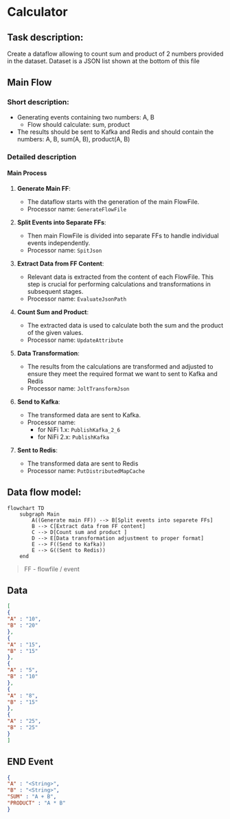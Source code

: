 # Calculator

## Task description:
Create a dataflow allowing to count sum and product of 2 numbers provided in the dataset. Dataset is a JSON list shown at the bottom of this file


## Main Flow

### Short description:

- Generating events containing two numbers: A, B
    - Flow should calculate: sum, product
- The results should be sent to Kafka and Redis and should contain the numbers: A, B, sum(A, B), product(A, B)

### Detailed description

#### Main Process

1. **Generate Main FF**:
   - The dataflow starts with the generation of the main FlowFile.
   - Processor name: ```GenerateFlowFile```

2. **Split Events into Separate FFs**:
   - Then  main FlowFile is divided into separate FFs to handle individual events independently.
   - Processor name: ```SpitJson```

3. **Extract Data from FF Content**:
   - Relevant data is extracted from the content of each FlowFile. This step is crucial for performing calculations and transformations in subsequent stages.
   - Processor name: ```EvaluateJsonPath```

4. **Count Sum and Product**:
   - The extracted data is used to calculate both the sum and the product of the given values.
   - Processor name: ```UpdateAttribute```

5. **Data Transformation**:
   - The results from the calculations are transformed and adjusted to ensure they meet the required format we want to sent to Kafka and Redis
   - Processor name: ```JoltTransformJson```

6. **Send to Kafka**:
   - The transformed data are sent to Kafka.
   - Processor name: 
      - for NiFi 1.x:  ```PublishKafka_2_6```
      - for NiFi 2.x:  ```PublishKafka```

7. **Sent to Redis**:
   -  The transformed data are sent to Redis
   - Processor name: ```PutDistributedMapCache```

## Data flow model:

```mermaid
flowchart TD
	subgraph Main
		A((Generate main FF)) --> B[Split events into separete FFs]
		B --> C[Extract data from FF content]
		C --> D[Count sum and product ]
		D --> E[Data transformation adjustment to proper format]
		E --> F((Send to Kafka))
		E --> G((Sent to Redis))
	end 
```
> FF - flowfile / event

## Data

```JSON
[
{
"A" : "10",
"B" : "20"
},
{
"A" : "15",
"B" : "15"
},
{
"A" : "5",
"B" : "10"
},
{
"A" : "8",
"B" : "15"
},
{
"A" : "25",
"B" : "25"
}
]
```

## END Event

```JSON
{
"A" : "<String>",
"B" : "<String>",
"SUM" : "A + B",
"PRODUCT" : "A * B"
}
```




